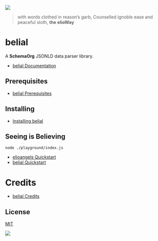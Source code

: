 ![](https://elioway.gitlab.io/elioangels/belial/elio-belial-logo.png)

> with words clothed in reason’s garb,
> Counselled ignoble ease and peaceful sloth, **the elioWay**

# belial

A **SchemaOrg** JSONLD data parser library.

- [belial Documentation](https://elioway.gitlab.io/elioangels/belial/)

## Prerequisites

- [belial Prerequisites](https://elioway.gitlab.io/elioangels/belial/installing.html)

## Installing

- [Installing belial](https://elioway.gitlab.io/elioangels/belial/installing.html)

## Seeing is Believing

```
node ./playground/index.js
```

- [elioangels Quickstart](https://elioway.gitlab.io/elioangels/quickstart.html)
- [belial Quickstart](https://elioway.gitlab.io/elioangels/belial/quickstart.html)

# Credits

- [belial Credits](https://elioway.gitlab.io/elioangels/belial/credits.html)

## License

[MIT](license)

![](https://elioway.gitlab.io/elioangels/belial/apple-touch-icon.png)

